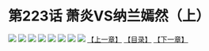 # 第223话 萧炎VS纳兰嫣然（上）
![](https://mhpic.xiaomingtaiji.net/comic/D/斗破苍穹拆分版/223话/1.jpg-zymk.middle.webp)
![](https://mhpic.xiaomingtaiji.net/comic/D/斗破苍穹拆分版/223话/2.jpg-zymk.middle.webp)
![](https://mhpic.xiaomingtaiji.net/comic/D/斗破苍穹拆分版/223话/3.jpg-zymk.middle.webp)
![](https://mhpic.xiaomingtaiji.net/comic/D/斗破苍穹拆分版/223话/4.jpg-zymk.middle.webp)
![](https://mhpic.xiaomingtaiji.net/comic/D/斗破苍穹拆分版/223话/5.jpg-zymk.middle.webp)
![](https://mhpic.xiaomingtaiji.net/comic/D/斗破苍穹拆分版/223话/6.jpg-zymk.middle.webp)
![](https://mhpic.xiaomingtaiji.net/comic/D/斗破苍穹拆分版/223话/7.jpg-zymk.middle.webp)
![](https://mhpic.xiaomingtaiji.net/comic/D/斗破苍穹拆分版/223话/8.jpg-zymk.middle.webp)
[【上一章】](./222.md)
[【目录】](./READMD.md)
[【下一章】](./224.md)
